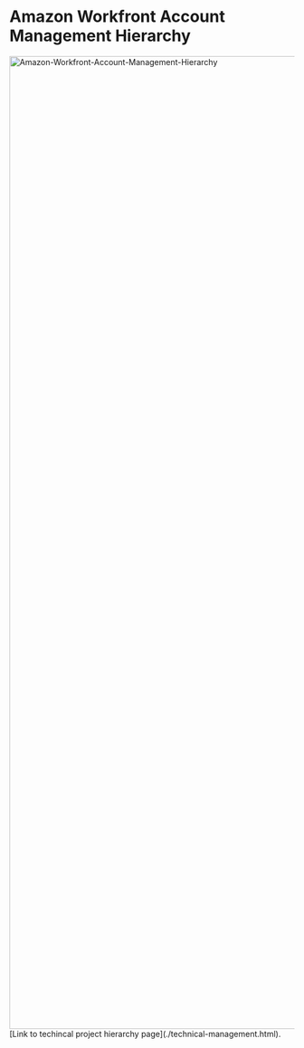 # Amazon Workfront Account Management Hierarchy
<img width="1720" alt="Amazon-Workfront-Account-Management-Hierarchy" src="https://github.com/user-attachments/assets/772147e3-f199-4a3a-808d-db48a00f7611" />
[Link to techincal project hierarchy page](./technical-management.html).
